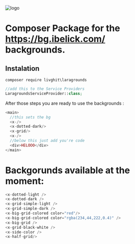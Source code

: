 <img src="https://github.com/ibelick/background-snippets/blob/main/public/cover.webp" alt="logo"/>

# Composer Package for the https://bg.ibelick.com/ backgrounds.

## Instalation

```composer
composer require livghit\laragrounds
```

```php
//add this to the Service Providers
LaragroundsServiceProvider::class;
```

After those steps you are ready to use the backgrounds :

```php
<main>
  //this sets the bg
  <x-/>
  <x-dotted-dark/>
  <x-grid/>
  <x-/>
  //below this just add you're code
  <div>HELOOO</div>
</main>

```

# Backgorunds available at the moment:

```php
<x-dotted-light />
<x-dotted-dark />
<x-grid-simple-light />
<x-grid-simple-dark />
<x-big-grid-colored color="red"/>
<x-big-grid-colored color="rgba(234,44,222,0.4)" />
<x-big-grid />
<x-grid-black-white />
<x-side-color />
<x-half-grid/>
```
